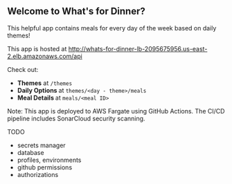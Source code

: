 ## Welcome to <b>What's for Dinner?</b>

This helpful app contains meals for every day of the week based on daily themes!

This app is hosted at http://whats-for-dinner-lb-2095675956.us-east-2.elb.amazonaws.com/api 

Check out:
- <b>Themes</b> at `/themes`
- <b> Daily Options </b> at `themes/<day - theme>/meals`
- <b> Meal Details </b> at `meals/<meal ID>` 


Note:
This app is deployed to AWS Fargate using GitHub Actions. The CI/CD pipeline includes SonarCloud security scanning.

TODO
- secrets manager
- database
- profiles, environments
- github permissions
- authorizations